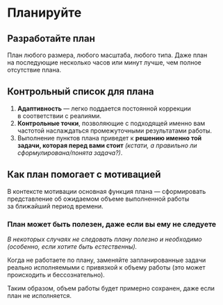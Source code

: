# Планируйте

## Разработайте план

План любого размера, любого масштаба, любого типа. Даже план на&nbsp;последующие несколько часов или минут лучше, чем полное отсутствие плана.

## Контрольный список для плана

1. **Адаптивность**&nbsp;&mdash; легко поддается постоянной коррекции в&nbsp;соответствии с&nbsp;реалиями.
2. **Контрольные точки**, позволяющие с&nbsp;подходящей именно вам частотой наслаждаться промежуточными результатами работы.
3. Выполнение пунктов плана приведет к&nbsp;**решению именно той задачи, которая перед вами стоит** *(кстати, а&nbsp;правильно&nbsp;ли сформулирована/понята задача?)*.

## Как план помогает с&nbsp;мотивацией

В&nbsp;контексте мотивации основная функция плана&nbsp;&mdash; сформировать представление об&nbsp;ожидаемом объеме выполненной работы за&nbsp;ближайший период времени.

### План может быть полезен, даже если вы&nbsp;ему не&nbsp;следуете

*В&nbsp;некоторых случаях не&nbsp;следовать плану полезно и&nbsp;необходимо (особенно, если хотите быть естественны).*

Когда не&nbsp;работаете по&nbsp;плану, заменяйте запланированные задачи реально исполняемыми с&nbsp;привязкой к&nbsp;объему работы (это может происходить и&nbsp;бессознательно).

Таким образом, объем работы будет примерно сохранен, даже если план не&nbsp;исполняется.
